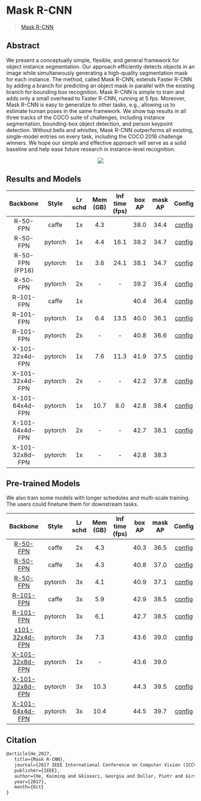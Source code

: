 # Mask R-CNN

> [Mask R-CNN](https://arxiv.org/abs/1703.06870)

<!-- [ALGORITHM] -->

## Abstract

We present a conceptually simple, flexible, and general framework for object instance segmentation. Our approach efficiently detects objects in an image while simultaneously generating a high-quality segmentation mask for each instance. The method, called Mask R-CNN, extends Faster R-CNN by adding a branch for predicting an object mask in parallel with the existing branch for bounding box recognition. Mask R-CNN is simple to train and adds only a small overhead to Faster R-CNN, running at 5 fps. Moreover, Mask R-CNN is easy to generalize to other tasks, e.g., allowing us to estimate human poses in the same framework. We show top results in all three tracks of the COCO suite of challenges, including instance segmentation, bounding-box object detection, and person keypoint detection. Without bells and whistles, Mask R-CNN outperforms all existing, single-model entries on every task, including the COCO 2016 challenge winners. We hope our simple and effective approach will serve as a solid baseline and help ease future research in instance-level recognition.

<div align=center>
<img src="https://user-images.githubusercontent.com/40661020/143967081-c2552bed-9af2-46c4-ae44-5b3b74e5679f.png"/>
</div>

## Results and Models

|    Backbone     |  Style  | Lr schd | Mem (GB) | Inf time (fps) | box AP | mask AP | Config | Download |
| :-------------: | :-----: | :-----: | :------: | :------------: | :----: | :-----: | :------: | :--------: |
|    R-50-FPN     |  caffe  |   1x    | 4.3      |                | 38.0   | 34.4    |  [config](https://github.com/open-mmlab/mmdetection/tree/master/configs/mask_rcnn/mask_rcnn_r50_caffe_fpn_1x_coco.py) | [model](https://download.openmmlab.com/mmdetection/v2.0/mask_rcnn/mask_rcnn_r50_caffe_fpn_1x_coco/mask_rcnn_r50_caffe_fpn_1x_coco_bbox_mAP-0.38__segm_mAP-0.344_20200504_231812-0ebd1859.pth) &#124; [log](https://download.openmmlab.com/mmdetection/v2.0/mask_rcnn/mask_rcnn_r50_caffe_fpn_1x_coco/mask_rcnn_r50_caffe_fpn_1x_coco_20200504_231812.log.json) |
|    R-50-FPN     | pytorch |   1x    | 4.4      | 16.1           | 38.2   | 34.7    |  [config](https://github.com/open-mmlab/mmdetection/tree/master/configs/mask_rcnn/mask_rcnn_r50_fpn_1x_coco.py) | [model](https://download.openmmlab.com/mmdetection/v2.0/mask_rcnn/mask_rcnn_r50_fpn_1x_coco/mask_rcnn_r50_fpn_1x_coco_20200205-d4b0c5d6.pth) &#124; [log](https://download.openmmlab.com/mmdetection/v2.0/mask_rcnn/mask_rcnn_r50_fpn_1x_coco/mask_rcnn_r50_fpn_1x_coco_20200205_050542.log.json) |
| R-50-FPN (FP16) | pytorch | 1x      | 3.6      | 24.1           | 38.1   | 34.7    |[config](https://github.com/open-mmlab/mmdetection/tree/master/configs/mask_rcnn/mask_rcnn_r50_fpn_fp16_1x_coco.py) | [model](https://download.openmmlab.com/mmdetection/v2.0/fp16/mask_rcnn_r50_fpn_fp16_1x_coco/mask_rcnn_r50_fpn_fp16_1x_coco_20200205-59faf7e4.pth) &#124; [log](https://download.openmmlab.com/mmdetection/v2.0/fp16/mask_rcnn_r50_fpn_fp16_1x_coco/mask_rcnn_r50_fpn_fp16_1x_coco_20200205_130539.log.json) |
|    R-50-FPN     | pytorch |   2x    | -        | -              | 39.2   | 35.4    | [config](https://github.com/open-mmlab/mmdetection/tree/master/configs/mask_rcnn/mask_rcnn_r50_fpn_2x_coco.py) | [model](https://download.openmmlab.com/mmdetection/v2.0/mask_rcnn/mask_rcnn_r50_fpn_2x_coco/mask_rcnn_r50_fpn_2x_coco_bbox_mAP-0.392__segm_mAP-0.354_20200505_003907-3e542a40.pth) &#124; [log](https://download.openmmlab.com/mmdetection/v2.0/mask_rcnn/mask_rcnn_r50_fpn_2x_coco/mask_rcnn_r50_fpn_2x_coco_20200505_003907.log.json)  |
|    R-101-FPN    |  caffe  |   1x    |          |                | 40.4   | 36.4    |  [config](https://github.com/open-mmlab/mmdetection/tree/master/configs/mask_rcnn/mask_rcnn_r101_caffe_fpn_1x_coco.py) | [model](https://download.openmmlab.com/mmdetection/v2.0/mask_rcnn/mask_rcnn_r101_caffe_fpn_1x_coco/mask_rcnn_r101_caffe_fpn_1x_coco_20200601_095758-805e06c1.pth) &#124; [log](https://download.openmmlab.com/mmdetection/v2.0/mask_rcnn/mask_rcnn_r101_caffe_fpn_1x_coco/mask_rcnn_r101_caffe_fpn_1x_coco_20200601_095758.log.json)|
|    R-101-FPN    | pytorch |   1x    | 6.4      | 13.5           | 40.0   | 36.1    |  [config](https://github.com/open-mmlab/mmdetection/tree/master/configs/mask_rcnn/mask_rcnn_r101_fpn_1x_coco.py) | [model](https://download.openmmlab.com/mmdetection/v2.0/mask_rcnn/mask_rcnn_r101_fpn_1x_coco/mask_rcnn_r101_fpn_1x_coco_20200204-1efe0ed5.pth) &#124; [log](https://download.openmmlab.com/mmdetection/v2.0/mask_rcnn/mask_rcnn_r101_fpn_1x_coco/mask_rcnn_r101_fpn_1x_coco_20200204_144809.log.json) |
|    R-101-FPN    | pytorch |   2x    | -        | -              | 40.8   | 36.6    | [config](https://github.com/open-mmlab/mmdetection/tree/master/configs/mask_rcnn/mask_rcnn_r101_fpn_2x_coco.py) | [model](https://download.openmmlab.com/mmdetection/v2.0/mask_rcnn/mask_rcnn_r101_fpn_2x_coco/mask_rcnn_r101_fpn_2x_coco_bbox_mAP-0.408__segm_mAP-0.366_20200505_071027-14b391c7.pth) &#124; [log](https://download.openmmlab.com/mmdetection/v2.0/mask_rcnn/mask_rcnn_r101_fpn_2x_coco/mask_rcnn_r101_fpn_2x_coco_20200505_071027.log.json)  |
| X-101-32x4d-FPN | pytorch |   1x    | 7.6      | 11.3           | 41.9   | 37.5    |  [config](https://github.com/open-mmlab/mmdetection/tree/master/configs/mask_rcnn/mask_rcnn_x101_32x4d_fpn_1x_coco.py) | [model](https://download.openmmlab.com/mmdetection/v2.0/mask_rcnn/mask_rcnn_x101_32x4d_fpn_1x_coco/mask_rcnn_x101_32x4d_fpn_1x_coco_20200205-478d0b67.pth) &#124; [log](https://download.openmmlab.com/mmdetection/v2.0/mask_rcnn/mask_rcnn_x101_32x4d_fpn_1x_coco/mask_rcnn_x101_32x4d_fpn_1x_coco_20200205_034906.log.json) |
| X-101-32x4d-FPN | pytorch |   2x    | -        | -              | 42.2   | 37.8    | [config](https://github.com/open-mmlab/mmdetection/tree/master/configs/mask_rcnn/mask_rcnn_x101_32x4d_fpn_2x_coco.py) | [model](https://download.openmmlab.com/mmdetection/v2.0/mask_rcnn/mask_rcnn_x101_32x4d_fpn_2x_coco/mask_rcnn_x101_32x4d_fpn_2x_coco_bbox_mAP-0.422__segm_mAP-0.378_20200506_004702-faef898c.pth) &#124; [log](https://download.openmmlab.com/mmdetection/v2.0/mask_rcnn/mask_rcnn_x101_32x4d_fpn_2x_coco/mask_rcnn_x101_32x4d_fpn_2x_coco_20200506_004702.log.json)  |
| X-101-64x4d-FPN | pytorch |   1x    | 10.7     | 8.0            | 42.8   | 38.4    |  [config](https://github.com/open-mmlab/mmdetection/tree/master/configs/mask_rcnn/mask_rcnn_x101_64x4d_fpn_1x_coco.py) | [model](https://download.openmmlab.com/mmdetection/v2.0/mask_rcnn/mask_rcnn_x101_64x4d_fpn_1x_coco/mask_rcnn_x101_64x4d_fpn_1x_coco_20200201-9352eb0d.pth) &#124; [log](https://download.openmmlab.com/mmdetection/v2.0/mask_rcnn/mask_rcnn_x101_64x4d_fpn_1x_coco/mask_rcnn_x101_64x4d_fpn_1x_coco_20200201_124310.log.json) |
| X-101-64x4d-FPN | pytorch |   2x    |  -       |   -            |  42.7  |  38.1   | [config](https://github.com/open-mmlab/mmdetection/tree/master/configs/mask_rcnn/mask_rcnn_x101_64x4d_fpn_2x_coco.py) | [model](https://download.openmmlab.com/mmdetection/v2.0/mask_rcnn/mask_rcnn_x101_64x4d_fpn_2x_coco/mask_rcnn_x101_64x4d_fpn_2x_coco_20200509_224208-39d6f70c.pth) &#124; [log](https://download.openmmlab.com/mmdetection/v2.0/mask_rcnn/mask_rcnn_x101_64x4d_fpn_2x_coco/mask_rcnn_x101_64x4d_fpn_2x_coco_20200509_224208.log.json)|
| X-101-32x8d-FPN | pytorch |   1x    |  -       |   -            |  42.8  |  38.3   | |

## Pre-trained Models

We also train some models with longer schedules and multi-scale training. The users could finetune them for downstream tasks.

|    Backbone     |  Style  | Lr schd | Mem (GB) | Inf time (fps) | box AP | mask AP | Config | Download |
| :-------------: | :-----: | :-----: | :------: | :------------: | :----: | :-----: | :------: | :--------: |
|    [R-50-FPN](./mask_rcnn_r50_caffe_fpn_mstrain-poly_2x_coco.py)     |  caffe  |   2x    | 4.3      |                | 40.3   | 36.5    |  [config](https://github.com/open-mmlab/mmdetection/tree/master/configs/mask_rcnn/mask_rcnn_r50_caffe_fpn_mstrain-poly_2x_coco.py) | [model](https://download.openmmlab.com/mmdetection/v2.0/mask_rcnn/mask_rcnn_r50_caffe_fpn_mstrain-poly_2x_coco/mask_rcnn_r50_caffe_fpn_mstrain-poly_2x_coco_bbox_mAP-0.403__segm_mAP-0.365_20200504_231822-a75c98ce.pth) &#124; [log](https://download.openmmlab.com/mmdetection/v2.0/mask_rcnn/mask_rcnn_r50_caffe_fpn_mstrain-poly_2x_coco/mask_rcnn_r50_caffe_fpn_mstrain-poly_2x_coco_20200504_231822.log.json)
|    [R-50-FPN](./mask_rcnn_r50_caffe_fpn_mstrain-poly_3x_coco.py)     |  caffe  |   3x    | 4.3      |                | 40.8   | 37.0    |  [config](https://github.com/open-mmlab/mmdetection/tree/master/configs/mask_rcnn/mask_rcnn_r50_caffe_fpn_mstrain-poly_3x_coco.py) | [model](https://download.openmmlab.com/mmdetection/v2.0/mask_rcnn/mask_rcnn_r50_caffe_fpn_mstrain-poly_3x_coco/mask_rcnn_r50_caffe_fpn_mstrain-poly_3x_coco_bbox_mAP-0.408__segm_mAP-0.37_20200504_163245-42aa3d00.pth) &#124; [log](https://download.openmmlab.com/mmdetection/v2.0/mask_rcnn/mask_rcnn_r50_caffe_fpn_mstrain-poly_3x_coco/mask_rcnn_r50_caffe_fpn_mstrain-poly_3x_coco_20200504_163245.log.json)
|    [R-50-FPN](./mask_rcnn_r50_fpn_mstrain-poly_3x_coco.py)           |  pytorch|   3x    | 4.1      |                | 40.9   | 37.1    |  [config](https://github.com/open-mmlab/mmdetection/tree/master/configs/mask_rcnn/mask_rcnn_r50_fpn_mstrain-poly_3x_coco.py)  |  [model](https://download.openmmlab.com/mmdetection/v2.0/mask_rcnn/mask_rcnn_r50_fpn_mstrain-poly_3x_coco/mask_rcnn_r50_fpn_mstrain-poly_3x_coco_20210524_201154-21b550bb.pth) &#124; [log](https://download.openmmlab.com/mmdetection/v2.0/mask_rcnn/mask_rcnn_r50_fpn_mstrain-poly_3x_coco/mask_rcnn_r50_fpn_mstrain-poly_3x_coco_20210524_201154.log.json)
|    [R-101-FPN](./mask_rcnn_r101_caffe_fpn_mstrain-poly_3x_coco.py)    |  caffe  |   3x    | 5.9      |                | 42.9   | 38.5    |  [config](https://github.com/open-mmlab/mmdetection/tree/master/configs/mask_rcnn/mask_rcnn_r101_caffe_fpn_mstrain-poly_3x_coco.py) |  [model](https://download.openmmlab.com/mmdetection/v2.0/mask_rcnn/mask_rcnn_r101_caffe_fpn_mstrain-poly_3x_coco/mask_rcnn_r101_caffe_fpn_mstrain-poly_3x_coco_20210526_132339-3c33ce02.pth) &#124; [log](https://download.openmmlab.com/mmdetection/v2.0/mask_rcnn_r101_caffe_fpn_mstrain-poly_3x_coco/mask_rcnn_r101_caffe_fpn_mstrain-poly_3x_coco_20210526_132339.log.json)
|    [R-101-FPN](./mask_rcnn_r101_fpn_mstrain-poly_3x_coco.py)         |  pytorch|   3x    | 6.1      |                | 42.7   | 38.5    |  [config](https://github.com/open-mmlab/mmdetection/tree/master/configs/mask_rcnn/mask_rcnn_r101_fpn_mstrain-poly_3x_coco.py)   |   [model](https://download.openmmlab.com/mmdetection/v2.0/mask_rcnn/mask_rcnn_r101_fpn_mstrain-poly_3x_coco/mask_rcnn_r101_fpn_mstrain-poly_3x_coco_20210524_200244-5675c317.pth) &#124; [log](https://download.openmmlab.com/mmdetection/v2.0/mask_rcnn/mask_rcnn_r101_fpn_mstrain-poly_3x_coco/mask_rcnn_r101_fpn_mstrain-poly_3x_coco_20210524_200244.log.json)
|    [x101-32x4d-FPN](./mask_rcnn_x101_32x4d_fpn_mstrain-poly_3x_coco.py)  |  pytorch|   3x    | 7.3  |                | 43.6   | 39.0    |  [config](https://github.com/open-mmlab/mmdetection/tree/master/configs/mask_rcnn/mask_rcnn_x101_32x4d_fpn_mstrain-poly_3x_coco.py)   |   [model](https://download.openmmlab.com/mmdetection/v2.0/mask_rcnn/mask_rcnn_x101_32x4d_fpn_mstrain-poly_3x_coco/mask_rcnn_x101_32x4d_fpn_mstrain-poly_3x_coco_20210524_201410-abcd7859.pth) &#124; [log](https://download.openmmlab.com/mmdetection/v2.0/mask_rcnn/mask_rcnn_x101_32x4d_fpn_mstrain-poly_3x_coco/mask_rcnn_x101_32x4d_fpn_mstrain-poly_3x_coco_20210524_201410.log.json)
|    [X-101-32x8d-FPN](./mask_rcnn_x101_32x8d_fpn_mstrain-poly_3x_coco.py)     |  pytorch  |   1x    | -     |       | 43.6 | 39.0 |
|    [X-101-32x8d-FPN](./mask_rcnn_x101_32x8d_fpn_mstrain-poly_3x_coco.py)     |  pytorch  |   3x    | 10.3  |       | 44.3 | 39.5 |         [config](https://github.com/open-mmlab/mmdetection/tree/master/configs/mask_rcnn/mask_rcnn_x101_32x8d_fpn_mstrain-poly_3x_coco.py)   |   [model](https://download.openmmlab.com/mmdetection/v2.0/mask_rcnn/mask_rcnn_x101_32x8d_fpn_mstrain-poly_3x_coco/mask_rcnn_x101_32x8d_fpn_mstrain-poly_3x_coco_20210607_161042-8bd2c639.pth) &#124; [log](https://download.openmmlab.com/mmdetection/v2.0/mask_rcnn/mask_rcnn_x101_32x8d_fpn_mstrain-poly_3x_coco/mask_rcnn_x101_32x8d_fpn_mstrain-poly_3x_coco_20210607_161042.log.json)
|    [X-101-64x4d-FPN](./mask_rcnn_x101_64x4d_fpn_mstrain-poly_3x_coco.py)     |  pytorch  |   3x    | 10.4  |       | 44.5 | 39.7 |         [config](https://github.com/open-mmlab/mmdetection/tree/master/configs/mask_rcnn/mask_rcnn_x101_64x4d_fpn_mstrain-poly_3x_coco.py)   |   [model](https://download.openmmlab.com/mmdetection/v2.0/mask_rcnn/mask_rcnn_x101_64x4d_fpn_mstrain-poly_3x_coco/mask_rcnn_x101_64x4d_fpn_mstrain-poly_3x_coco_20210526_120447-c376f129.pth) &#124; [log](https://download.openmmlab.com/mmdetection/v2.0/mask_rcnn/mask_rcnn_x101_64x4d_fpn_mstrain-poly_3x_coco/mask_rcnn_x101_64x4d_fpn_mstrain-poly_3x_coco_20210526_120447.log.json)

## Citation

```latex
@article{He_2017,
   title={Mask R-CNN},
   journal={2017 IEEE International Conference on Computer Vision (ICCV)},
   publisher={IEEE},
   author={He, Kaiming and Gkioxari, Georgia and Dollar, Piotr and Girshick, Ross},
   year={2017},
   month={Oct}
}
```
